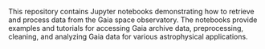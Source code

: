 This repository contains Jupyter notebooks demonstrating how to retrieve and process data from the Gaia space observatory. The notebooks provide examples and tutorials for accessing Gaia archive data, preprocessing, cleaning, and analyzing Gaia data for various astrophysical applications.